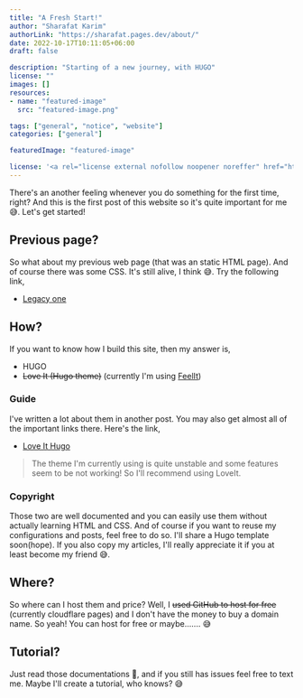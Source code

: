 ```yaml
---
title: "A Fresh Start!"
author: "Sharafat Karim"
authorLink: "https://sharafat.pages.dev/about/"
date: 2022-10-17T10:11:05+06:00
draft: false

description: "Starting of a new journey, with HUGO"
license: ""
images: []
resources:
- name: "featured-image"
  src: "featured-image.png"

tags: ["general", "notice", "website"]
categories: ["general"]

featuredImage: "featured-image"

license: '<a rel="license external nofollow noopener noreffer" href="https://creativecommons.org/licenses/by-nc/4.0/" target="_blank">CC BY-NC 4.0</a>'
---
```


There's an another feeling whenever you do something for the first time, right? And this is the first post of this website so it's quite important for me 😅.
Let's get started!
<!--more-->
## Previous page?
So what about my previous web page (that was an static HTML page). And of course there was some CSS. It's still alive, I think 😅. Try the following link,
- [Legacy one](https://sharafatkarim.github.io/legacy-site/)

## How?
If you want to know how I build this site, then my answer is,
- HUGO
- ~~Love It (Hugo theme)~~ (currently I'm using [FeelIt](https://feelit.khusika.dev/))

### Guide
I've written a lot about them in another post. You may also get almost all of the important links there. Here's the link,
- [Love It Hugo](https://sharafat.pages.dev/love-it-hugo/)

> The theme I'm currently using is quite unstable and some features seem to be not working! So I'll recommend using LoveIt.

### Copyright
Those two are well documented and you can easily use them without actually learning HTML and CSS. And of course if you want to reuse my configurations and posts, feel free to do so. I'll share a Hugo template soon(hope). If you also copy my articles, I'll really appreciate it if you at least become my friend 😅.

## Where?
So where can I host them and price? Well, I ~~used GitHub to host for free~~ (currently cloudflare pages) and I don't have the money to buy a domain name. So yeah! You can host for free or maybe....... 😅

## Tutorial?
Just read those documentations 🧐, and if you still has issues feel free to text me. Maybe I'll create a tutorial, who knows? 😅
